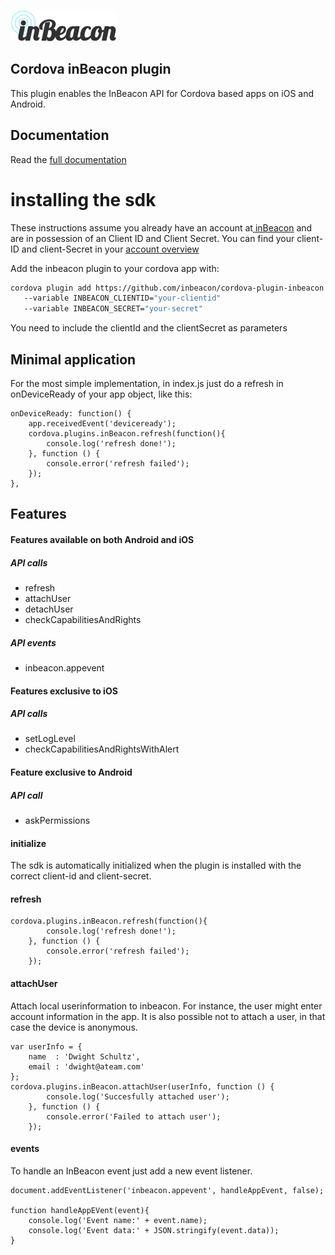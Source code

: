 ![image alt text](documentation/image_0.png)


## Cordova inBeacon plugin

This plugin enables the InBeacon API for Cordova based apps on iOS and Android.

## Documentation

Read the [full documentation](documentation/README.md)

# installing the sdk

These instructions assume you already have an account at[ inBeacon](https://inbeacon.nl/) and are in possession of an Client ID and Client Secret. You can find your client-ID and client-Secret in your [account overview](http://console.inbeacon.nl/accmgr) 

Add the inbeacon plugin to your cordova app with:

```bash
cordova plugin add https://github.com/inbeacon/cordova-plugin-inbeacon.git 
   --variable INBEACON_CLIENTID="your-clientid" 
   --variable INBEACON_SECRET="your-secret"
```

You need to include the clientId and the clientSecret as parameters

## Minimal application

For the most simple implementation, in index.js just do a refresh in onDeviceReady of your app object, like this:

```
onDeviceReady: function() {
	app.receivedEvent('deviceready');
	cordova.plugins.inBeacon.refresh(function(){
		console.log('refresh done!');
	}, function () {
		console.error('refresh failed');
	});
},
```

## Features

#### Features available on both Android and iOS

##### API calls

 * refresh
 * attachUser
 * detachUser
 * checkCapabilitiesAndRights

##### API events

 * inbeacon.appevent

#### Features exclusive to iOS

##### API calls

 * setLogLevel
 * checkCapabilitiesAndRightsWithAlert

#### Feature exclusive to Android

##### API call

 * askPermissions

#### initialize

The sdk is automatically initialized when the plugin is installed with the correct client-id and client-secret.

#### refresh

```
cordova.plugins.inBeacon.refresh(function(){
        console.log('refresh done!');
    }, function () {
        console.error('refresh failed');
    });
```

#### attachUser

Attach local userinformation to inbeacon. For instance, the user might enter account information in the app. It is also possible not to attach a user, in that case the device is anonymous.

```
var userInfo = {
    name  : 'Dwight Schultz',
    email : 'dwight@ateam.com'
};
cordova.plugins.inBeacon.attachUser(userInfo, function () {
        console.log('Succesfully attached user');
    }, function () {
        console.error('Failed to attach user');
    });
```

#### events

To handle an InBeacon event just add a new event listener.

```
document.addEventListener('inbeacon.appevent', handleAppEvent, false);

function handleAppEVent(event){
    console.log('Event name:' + event.name);
    console.log('Event data:' + JSON.stringify(event.data));
}
```


